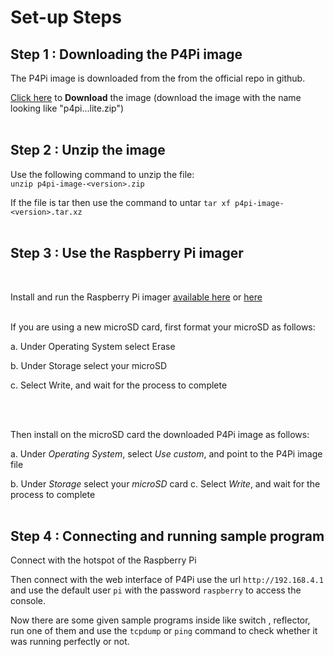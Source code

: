 # Set-up Steps

## Step 1 : Downloading the P4Pi image

The P4Pi image is downloaded from the from the official repo in github.

[Click here](https://github.com/p4lang/p4pi/releases/tag/sigcomm2022) to **Download** the image (download the image with the name looking like "p4pi...lite.zip")
</br>
</br>

## Step 2 : Unzip the image

Use the following command to unzip the file:\
`unzip p4pi-image-<version>.zip`
</br>

If the file is tar then use the command to untar
`tar xf p4pi-image-<version>.tar.xz`
</br>
</br>

## Step 3 : Use the Raspberry Pi imager

</br>

Install and run the Raspberry Pi imager [ available here](https://www.raspberrypi.com/software/) or [here](https://github.com/raspberrypi/rpi-imager/releases)
</br>
</br>

If you are using a new microSD card, first format your microSD as follows:

a. Under Operating System select Erase

b. Under Storage select your microSD

c. Select Write, and wait for the process to complete

</br>
</br>

Then install on the microSD card the downloaded P4Pi image as follows:

a. Under _Operating System_, select _Use custom_, and point to the P4Pi image file

b. Under _Storage_ select your _microSD_ card
c. Select _Write_, and wait for the process to complete
</br>
</br>

## Step 4 : Connecting and running sample program

Connect with the hotspot of the Raspberry Pi

Then connect with the web interface of P4Pi use the url `http://192.168.4.1` and use the default user `pi` with the password `raspberry` to access the console.

Now there are some given sample programs inside like switch , reflector, run one of them and use the `tcpdump` or `ping` command to check whether it was running perfectly or not.
